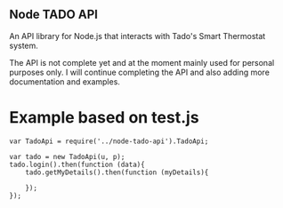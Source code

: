 ## Node TADO API

An API library for Node.js that interacts with Tado's Smart Thermostat system.

The API is not complete yet and at the moment mainly used for personal
purposes only. I will continue completing the API and also adding more
documentation and examples.

# Example based on test.js

```
var TadoApi = require('../node-tado-api').TadoApi;

var tado = new TadoApi(u, p);
tado.login().then(function (data){
    tado.getMyDetails().then(function (myDetails){

    });
});

```
